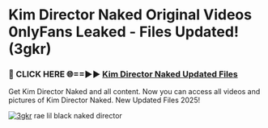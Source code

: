 # Kim Director Naked Original Videos 0nlyFans Leaked - Files Updated! (3gkr)

<h3>🔴 CLICK HERE 🌐==►► <a href="https://tinyurl.com/yckcrads" rel="nofollow">Kim Director Naked Updated Files</a></h3>

Get Kim Director Naked and all content. Now you can access all videos and pictures of Kim Director Naked. New Updated Files 2025!

[![3gkr](https://i.imgur.com/hpKpOFt.gif)](https://tinyurl.com/yckcrads)
rae lil black naked director